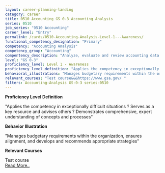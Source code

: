 ```yaml
---
layout: career-planning-landing
category: career
title: 0510 Accounting GS 0-3 Accounting Analysis
series: 0510
job_series: "0510 Accounting"
career_level: "Entry"
permalink: /cards/0510-Accounting-Analysis-Level-1---Awareness/
functional_competency_designation: "Primary"
competency: "Accounting Analysis"
competency_group: "Accounting"
compentency_description: "Analyze, evaluate and review accounting data and reports using business tools and applications, and performance metrics to provide recommendations"
level: "GS 0-3"
proficiency_level: Level 1 - Awareness
proficiency_level_definition: "Applies the competency in exceptionally difficult situations ? Serves as a key resource and advises others ? Demonstrates comprehensive, expert understanding of concepts and processes"
behavioral_illustrations: "Manages budgetary requirements within the organization, ensures alignment, and develops and recommends appropriate strategies"
relevant_courses: "Test course&&&https://www.gsa.gov/ "
filters: Accounting-Analysis GS-0-3 series-0510
---
```


<p><b>Proficiency Level Definition</b></p>
<p>"Applies the competency in exceptionally difficult situations ? Serves as a key resource and advises others ? Demonstrates comprehensive, expert understanding of concepts and processes"</p>
<p><b>Behavior Illustration</b></p>
<p>"Manages budgetary requirements within the organization, ensures alignment, and develops and recommends appropriate strategies"</p>
<p><b>Relevant Courses</b></p>
<div class="cfo-courses-outer"><div class="cfo-courses-inner">Test course</div><div class="cfo-courses-inner"><a href="https://www.gsa.gov/ ">Read More..</a></div></div>
